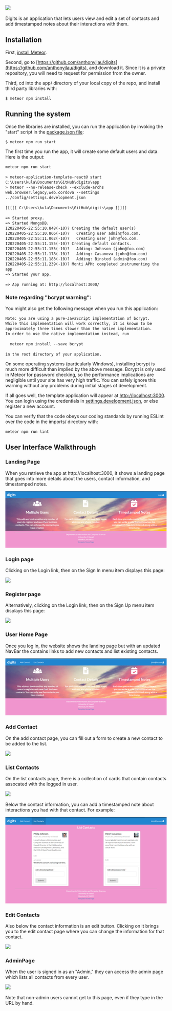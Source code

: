 ![](https://raw.githubusercontent.com/ics-software-engineering/meteor-application-template-react/master/doc/landing-page.png)

Digits is an application that lets users view and edit a set of contacts and add timestamped notes about their interactions with them.

## Installation

First, [install Meteor](https://www.meteor.com/install).

Second, go to [https://github.com/anthonyjlau/digits](https://github.com/anthonyjlau/digits), and download it. Since it is a private repository, you will need to request for permission from the owner. 

Third, cd into the app/ directory of your local copy of the repo, and install third party libraries with:

```
$ meteor npm install
```

## Running the system

Once the libraries are installed, you can run the application by invoking the "start" script in the [package.json file](https://github.com/anthonyjlau/digits/blob/master/app/package.json):

```
$ meteor npm run start
```

The first time you run the app, it will create some default users and data. Here is the output:

```
meteor npm run start

> meteor-application-template-react@ start C:\Users\kula\Documents\GitHub\digits\app
> meteor --no-release-check --exclude-archs web.browser.legacy,web.cordova --settings ../config/settings.development.json

[[[[[ C:\Users\kula\Documents\GitHub\digits\app ]]]]]

=> Started proxy.                             
=> Started MongoDB.                           
I20220405-22:55:10.848(-10)? Creating the default user(s)
I20220405-22:55:10.866(-10)?   Creating user admin@foo.com.
I20220405-22:55:11.062(-10)?   Creating user john@foo.com.
I20220405-22:55:11.155(-10)? Creating default contacts.
I20220405-22:55:11.155(-10)?   Adding: Johnson (john@foo.com)
I20220405-22:55:11.178(-10)?   Adding: Casanova (john@foo.com)
I20220405-22:55:11.183(-10)?   Adding: Binsted (admin@foo.com)
I20220405-22:55:11.239(-10)? Monti APM: completed instrumenting the app
=> Started your app.

=> App running at: http://localhost:3000/
```

### Note regarding "bcrypt warning":

You might also get the following message when you run this application:

```
Note: you are using a pure-JavaScript implementation of bcrypt.
While this implementation will work correctly, it is known to be
approximately three times slower than the native implementation.
In order to use the native implementation instead, run

  meteor npm install --save bcrypt

in the root directory of your application.
```

On some operating systems (particularly Windows), installing bcrypt is much more difficult than implied by the above message. Bcrypt is only used in Meteor for password checking, so the performance implications are negligible until your site has very high traffic. You can safely ignore this warning without any problems during initial stages of development.

If all goes well, the template application will appear at [http://localhost:3000](http://localhost:3000).  You can login using the credentials in [settings.development.json](https://github.com/anthonyjlau/digits/blob/master/config/settings.development.json), or else register a new account.

You can verify that the code obeys our coding standards by running ESLint over the code in the imports/ directory with:

```
meteor npm run lint
```

## User Interface Walkthrough


### Landing Page

When you retrieve the app at http://localhost:3000, it shows a landing page that goes into more details about the users, contact information, and timestamped notes.

<img src="doc/landing.png">


### Login page

Clicking on the Login link, then on the Sign In menu item displays this page:

<img src="doc/login.png">


### Register page

Alternatively, clicking on the Login link, then on the Sign Up menu item displays this page:

<img src="doc/register.png">


### User Home Page

Once you log in, the website shows the landing page but with an updated NavBar the contains links to add new contacts and list existing contacts.

<img src="doc/usersignedin.png">


### Add Contact

On the add contact page, you can fill out a form to create a new contact to be added to the list.

<img src="doc/addcontacts.png">


### List Contacts

On the list contacts page, there is a collection of cards that contain contacts assocated with the logged in user.

<img src="doc/listcontacts.png">


Below the contact information, you can add a timestamped note about interactions you had with that contact. For example:

<img src="doc/listcontactswithnotes.png">


### Edit Contacts

Also below the contact information is an edit button. Clicking on it brings you to the edit contact page where you can change the information for that contact.

<img src="doc/editcontacts.png">


### AdminPage

When the user is signed in as an "Admin," they can access the admin page which lists all contacts from every user.

<img src="doc/register.png">

Note that non-admin users cannot get to this page, even if they type in the URL by hand.
